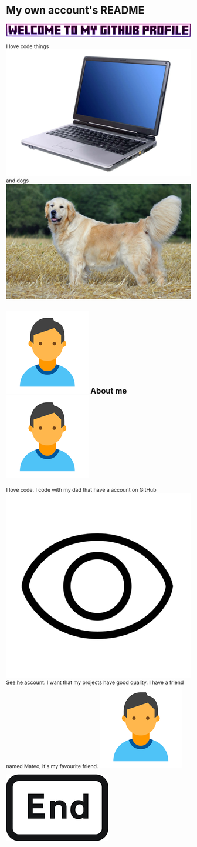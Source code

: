 # My own account's README
![welcome](github_profile.png)

I love code things ![laptop](code.webp) and dogs ![retro](retro.jpg)

## ![person](me.png) About me ![person](me.png)
I love code. I code with my dad that have a account on GitHub ![eyes](view.png)[See he account](https://github.com/arsenii10). I want that my projects have good quality. I have a friend named Mateo, it's my favourite friend. ![mateo](me.png)

![end](repository_end.png)
